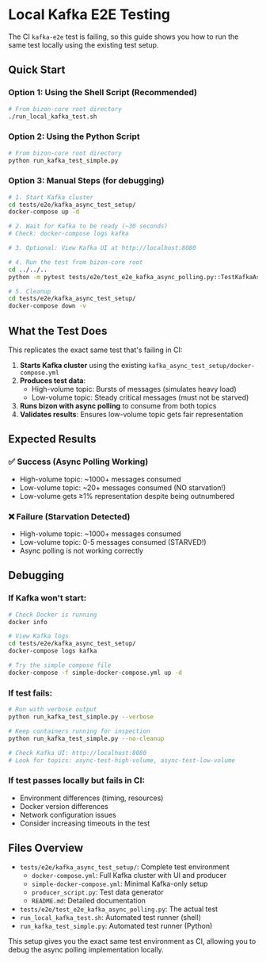 # Local Kafka E2E Testing

The CI `kafka-e2e` test is failing, so this guide shows you how to run the same test locally using the existing test setup.

## Quick Start

### Option 1: Using the Shell Script (Recommended)
```bash
# From bizon-core root directory
./run_local_kafka_test.sh
```

### Option 2: Using the Python Script
```bash
# From bizon-core root directory  
python run_kafka_test_simple.py
```

### Option 3: Manual Steps (for debugging)
```bash
# 1. Start Kafka cluster
cd tests/e2e/kafka_async_test_setup/
docker-compose up -d

# 2. Wait for Kafka to be ready (~30 seconds)
# Check: docker-compose logs kafka

# 3. Optional: View Kafka UI at http://localhost:8080

# 4. Run the test from bizon-core root
cd ../../..
python -m pytest tests/e2e/test_e2e_kafka_async_polling.py::TestKafkaAsyncPollingE2E::test_async_polling_prevents_starvation -v -s

# 5. Cleanup
cd tests/e2e/kafka_async_test_setup/
docker-compose down -v
```

## What the Test Does

This replicates the exact same test that's failing in CI:

1. **Starts Kafka cluster** using the existing `kafka_async_test_setup/docker-compose.yml`
2. **Produces test data**:
   - High-volume topic: Bursts of messages (simulates heavy load)
   - Low-volume topic: Steady critical messages (must not be starved)
3. **Runs bizon with async polling** to consume from both topics
4. **Validates results**: Ensures low-volume topic gets fair representation

## Expected Results

### ✅ Success (Async Polling Working)
- High-volume topic: ~1000+ messages consumed
- Low-volume topic: ~20+ messages consumed (NO starvation!)
- Low-volume gets ≥1% representation despite being outnumbered

### ❌ Failure (Starvation Detected)
- High-volume topic: ~1000+ messages consumed  
- Low-volume topic: 0-5 messages consumed (STARVED!)
- Async polling is not working correctly

## Debugging

### If Kafka won't start:
```bash
# Check Docker is running
docker info

# View Kafka logs
cd tests/e2e/kafka_async_test_setup/
docker-compose logs kafka

# Try the simple compose file
docker-compose -f simple-docker-compose.yml up -d
```

### If test fails:
```bash
# Run with verbose output
python run_kafka_test_simple.py --verbose

# Keep containers running for inspection
python run_kafka_test_simple.py --no-cleanup

# Check Kafka UI: http://localhost:8080
# Look for topics: async-test-high-volume, async-test-low-volume
```

### If test passes locally but fails in CI:
- Environment differences (timing, resources)
- Docker version differences
- Network configuration issues
- Consider increasing timeouts in the test

## Files Overview

- `tests/e2e/kafka_async_test_setup/`: Complete test environment
  - `docker-compose.yml`: Full Kafka cluster with UI and producer
  - `simple-docker-compose.yml`: Minimal Kafka-only setup
  - `producer_script.py`: Test data generator
  - `README.md`: Detailed documentation
- `tests/e2e/test_e2e_kafka_async_polling.py`: The actual test
- `run_local_kafka_test.sh`: Automated test runner (shell)
- `run_kafka_test_simple.py`: Automated test runner (Python)

This setup gives you the exact same test environment as CI, allowing you to debug the async polling implementation locally.
